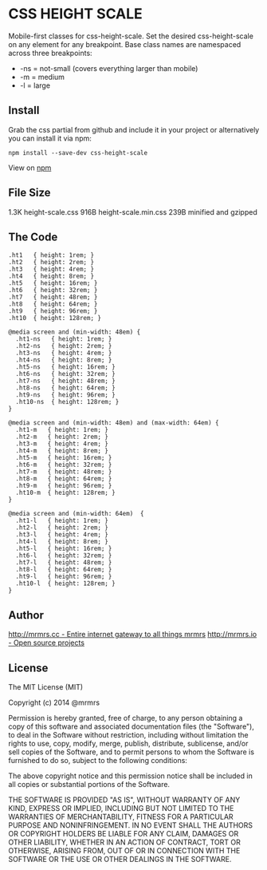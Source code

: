 # CSS HEIGHT SCALE

  Mobile-first classes for css-height-scale.
  Set the desired css-height-scale on any element for any breakpoint.
  Base class names are namespaced across three breakpoints:

*  -ns = not-small (covers everything larger than mobile)
*  -m  = medium
*  -l  = large

## Install
Grab the css partial from github and include it in your project or alternatively
you can install it via npm:
```
npm install --save-dev css-height-scale
```
View on [npm](https://www.npmjs.org/package/css-height-scale)


## File Size

1.3K height-scale.css
916B height-scale.min.css 
239B minified and gzipped

## The Code
```
.ht1   { height: 1rem; }
.ht2   { height: 2rem; }
.ht3   { height: 4rem; }
.ht4   { height: 8rem; }
.ht5   { height: 16rem; }
.ht6   { height: 32rem; }
.ht7   { height: 48rem; }
.ht8   { height: 64rem; }
.ht9   { height: 96rem; }
.ht10  { height: 128rem; }

@media screen and (min-width: 48em) {
  .ht1-ns   { height: 1rem; }
  .ht2-ns   { height: 2rem; }
  .ht3-ns   { height: 4rem; }
  .ht4-ns   { height: 8rem; }
  .ht5-ns   { height: 16rem; }
  .ht6-ns   { height: 32rem; }
  .ht7-ns   { height: 48rem; }
  .ht8-ns   { height: 64rem; }
  .ht9-ns   { height: 96rem; }
  .ht10-ns  { height: 128rem; }
}

@media screen and (min-width: 48em) and (max-width: 64em) {
  .ht1-m   { height: 1rem; }
  .ht2-m   { height: 2rem; }
  .ht3-m   { height: 4rem; }
  .ht4-m   { height: 8rem; }
  .ht5-m   { height: 16rem; }
  .ht6-m   { height: 32rem; }
  .ht7-m   { height: 48rem; }
  .ht8-m   { height: 64rem; }
  .ht9-m   { height: 96rem; }
  .ht10-m  { height: 128rem; }
}

@media screen and (min-width: 64em)  {
  .ht1-l   { height: 1rem; }
  .ht2-l   { height: 2rem; }
  .ht3-l   { height: 4rem; }
  .ht4-l   { height: 8rem; }
  .ht5-l   { height: 16rem; }
  .ht6-l   { height: 32rem; }
  .ht7-l   { height: 48rem; }
  .ht8-l   { height: 64rem; }
  .ht9-l   { height: 96rem; }
  .ht10-l  { height: 128rem; }
}

```

## Author

[http://mrmrs.cc - Entire internet gateway to all things mrmrs](http://mrmrs.cc)
[http://mrmrs.io - Open source projects](http://mrmrs.io)

## License

The MIT License (MIT)

Copyright (c) 2014 @mrmrs

Permission is hereby granted, free of charge, to any person obtaining a copy
of this software and associated documentation files (the "Software"), to deal
in the Software without restriction, including without limitation the rights
to use, copy, modify, merge, publish, distribute, sublicense, and/or sell
copies of the Software, and to permit persons to whom the Software is
furnished to do so, subject to the following conditions:

The above copyright notice and this permission notice shall be included in
all copies or substantial portions of the Software.

THE SOFTWARE IS PROVIDED "AS IS", WITHOUT WARRANTY OF ANY KIND, EXPRESS OR
IMPLIED, INCLUDING BUT NOT LIMITED TO THE WARRANTIES OF MERCHANTABILITY,
FITNESS FOR A PARTICULAR PURPOSE AND NONINFRINGEMENT. IN NO EVENT SHALL THE
AUTHORS OR COPYRIGHT HOLDERS BE LIABLE FOR ANY CLAIM, DAMAGES OR OTHER
LIABILITY, WHETHER IN AN ACTION OF CONTRACT, TORT OR OTHERWISE, ARISING FROM,
OUT OF OR IN CONNECTION WITH THE SOFTWARE OR THE USE OR OTHER DEALINGS IN
THE SOFTWARE.

